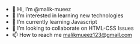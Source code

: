 - 👋 Hi, I’m @malik-mueez
- 👀 I’m interested in learning new technologies
- 🌱 I’m currently learning Javascript
- 💞️ I’m looking to collaborate on HTML-CSS Issues
- 📫 How to reach me malikmueez123@gmail.com
<!---
malik-mueez/malik-mueez is a ✨ special ✨ repository because its `README.md` (this file) appears on your GitHub profile.
You can click the Preview link to take a look at your changes.
--->
